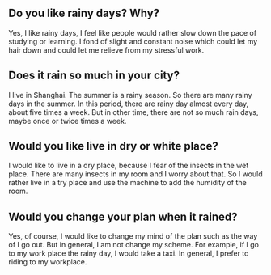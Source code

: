 ## Do you like rainy days? Why?
Yes, I like rainy days, I feel like people would rather slow down the pace of studying or learning.  I fond of slight and constant noise which could let my hair down and could let me relieve from my stressful work.

## Does it rain so much in your city?
I live in Shanghai. The summer is a rainy season.  So there are many rainy days in the summer.  In this period, there are rainy day almost every day, about five times a week. But in other time, there are not so much rain days, maybe once or twice times a week.

## Would you like live in dry or white place?
I would like to live in a dry place, because I fear of the insects in the wet place. There are many insects in my room and I worry about that. So I would rather live in a try place and use the machine to add the humidity of the room.

## Would you change your plan when it  rained?
Yes, of course, I would like to change my mind of the plan such as the way of I go out.  But in general, I am not change my scheme. For example, if I go to my work place the rainy day, I would take a taxi. In general, I prefer to riding to my workplace.

